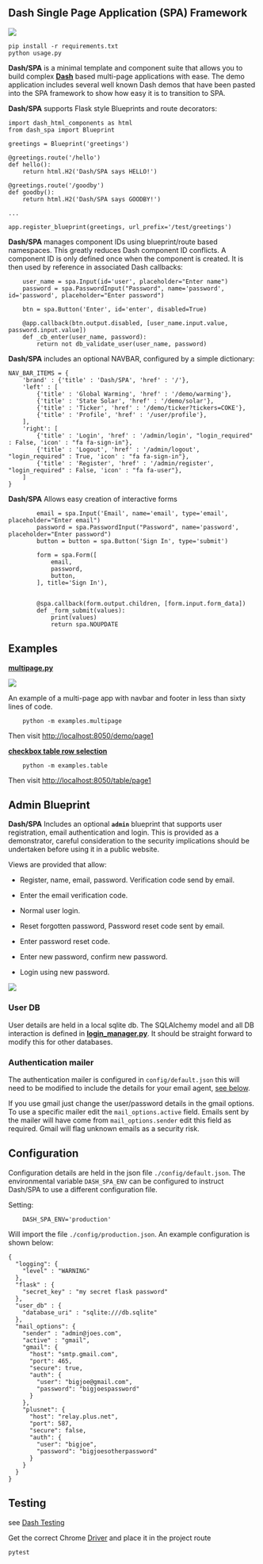 ## Dash Single Page Application (SPA) Framework

![](docs/img/signin.png)


    pip install -r requirements.txt
    python usage.py

**Dash/SPA** is a minimal template and component suite that allows you to build complex 
**[Dash](https://dash.plot.ly/introduction)** based multi-page applications with ease. The demo application includes
several well known Dash demos that have been pasted into the SPA framework
to show how easy it is to transition to SPA.

**Dash/SPA** supports Flask style Blueprints and route decorators:

```
import dash_html_components as html
from dash_spa import Blueprint

greetings = Blueprint('greetings')

@greetings.route('/hello')
def hello():
    return html.H2('Dash/SPA says HELLO!')

@greetings.route('/goodby')
def goodby():
    return html.H2('Dash/SPA says GOODBY!')

...

app.register_blueprint(greetings, url_prefix='/test/greetings')
```

**Dash/SPA** manages component IDs using blueprint/route based namespaces. This greatly 
reduces Dash component ID conflicts. A component ID is only defined once when the component
is created. It is then used by reference in associated Dash callbacks:

```
    user_name = spa.Input(id='user', placeholder="Enter name")
    password = spa.PasswordInput("Password", name='password', id='password', placeholder="Enter password")

    btn = spa.Button('Enter', id='enter', disabled=True)

    @app.callback(btn.output.disabled, [user_name.input.value, password.input.value])
    def _cb_enter(user_name, password):
        return not db_validate_user(user_name, password)

```

**Dash/SPA** includes an optional NAVBAR, configured by a simple dictionary:

```
NAV_BAR_ITEMS = {
    'brand' : {'title' : 'Dash/SPA', 'href' : '/'},
    'left' : [
        {'title' : 'Global Warming', 'href' : '/demo/warming'},
        {'title' : 'State Solar', 'href' : '/demo/solar'},
        {'title' : 'Ticker', 'href' : '/demo/ticker?tickers=COKE'},
        {'title' : 'Profile', 'href' : '/user/profile'},
    ],
    'right': [
        {'title' : 'Login', 'href' : '/admin/login', "login_required" : False, 'icon' : "fa fa-sign-in"},
        {'title' : 'Logout', 'href' : '/admin/logout', "login_required" : True, 'icon' : "fa fa-sign-in"},
        {'title' : 'Register', 'href' : '/admin/register', "login_required" : False, 'icon' : "fa fa-user"},
    ]
}
```

**Dash/SPA** Allows easy creation of interactive forms

```
        email = spa.Input('Email', name='email', type='email', placeholder="Enter email")
        password = spa.PasswordInput("Password", name='password', placeholder="Enter password")
        button = button = spa.Button('Sign In', type='submit')

        form = spa.Form([
            email,
            password,
            button,
        ], title='Sign In'),


        @spa.callback(form.output.children, [form.input.form_data])
        def _form_submit(values):
            print(values)
            return spa.NOUPDATE
```

## Examples

**[multipage.py](examples/multipage.py)**

![](docs/img/multi-page-example.png)

An example of a multi-page app with navbar and footer in less than sixty lines of code.

        python -m examples.multipage

Then visit [http://localhost:8050/demo/page1](http://localhost:8050/demo/page1)

**[checkbox table row selection](examples/table.py)**

        python -m examples.table

Then visit [http://localhost:8050/table/page1](http://localhost:8050/table/page1)

## Admin Blueprint

**Dash/SPA** Includes an optional **`admin`** blueprint that supports user registration, email 
authentication and login. This is provided as a demonstrator, careful consideration
to the security implications should be undertaken before using it in a public website.

Views are provided that allow:

* Register, name, email, password. Verification code send by email.
* Enter the email verification code.


* Normal user login.

 
* Reset forgotten password, Password reset code sent by email.
* Enter password reset code.
* Enter new password, confirm new password.
* Login using new password.


![](docs/img/admin-views.png)

### User DB

User details are held in a local sqlite db. The SQLAlchemy model and all DB interaction is 
defined in **[login_manager.py](admin/login_manager.py)**. It should be straight forward to
modify this for other databases.

### Authentication mailer

The authentication mailer is configured in `config/default.json` this will need to be modified to include
the details for your email agent, [see below](#Configuration).

If you use gmail just change the user/password details in 
the gmail options. To use a specific mailer edit the `mail_options.active` field. Emails sent by
the mailer will have come from  `mail_options.sender` edit this field 
as required. Gmail will flag unknown emails as a security risk.

## Configuration

Configuration details are held in the json file `./config/default.json`. The 
environmental variable `DASH_SPA_ENV` can be configured to instruct
Dash/SPA to use a different configuration file. 

Setting:

        DASH_SPA_ENV='production'

Will import the file `./config/production.json`. An example configuration is shown below:

```
{
  "logging": {
    "level" : "WARNING"
  },
  "flask" : {
    "secret_key" : "my secret flask password"
  },
  "user_db" : {
    "database_uri" : "sqlite:///db.sqlite"
  },
  "mail_options": {
    "sender" : "admin@joes.com",
    "active" : "gmail",
    "gmail": {
      "host": "smtp.gmail.com",
      "port": 465,
      "secure": true,
      "auth": {
        "user": "bigjoe@gmail.com",
        "password": "bigjoespassword"
      }
    },
    "plusnet": {
      "host": "relay.plus.net",
      "port": 587,
      "secure": false,
      "auth": {
        "user": "bigjoe",
        "password": "bigjoesotherpassword"
      }
    }
  }
}
```
## Testing

see [Dash Testing](https://dash.plot.ly/testing)

Get the correct Chrome [Driver](http://chromedriver.chromium.org/downloads) and place it in the project route

    pytest
